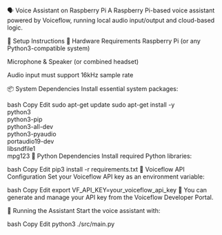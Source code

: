 🗣️ Voice Assistant on Raspberry Pi
A Raspberry Pi-based voice assistant powered by Voiceflow, running local audio input/output and cloud-based logic.



🔧 Setup Instructions
🧱 Hardware Requirements
Raspberry Pi (or any Python3-compatible system)

Microphone & Speaker (or combined headset)

Audio input must support 16kHz sample rate

📦 System Dependencies
Install essential system packages:

bash
Copy
Edit
sudo apt-get update
sudo apt-get install -y \
    python3 \
    python3-pip \
    python3-all-dev \
    python3-pyaudio \
    portaudio19-dev \
    libsndfile1 \
    mpg123
🐍 Python Dependencies
Install required Python libraries:

bash
Copy
Edit
pip3 install -r requirements.txt
🔐 Voiceflow API Configuration
Set your Voiceflow API key as an environment variable:

bash
Copy
Edit
export VF_API_KEY=your_voiceflow_api_key
📘 You can generate and manage your API key from the Voiceflow Developer Portal.

🚀 Running the Assistant
Start the voice assistant with:

bash
Copy
Edit
python3 ./src/main.py
